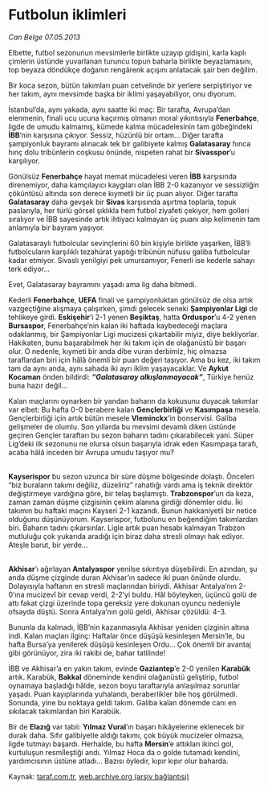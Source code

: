 # Futbolun iklimleri

*Can Belge 07.05.2013*

<div class="yazi"><p>Elbette, futbol sezonunun mevsimlerle birlikte uzayıp gidişini, karla kaplı çimlerin üstünde yuvarlanan turuncu topun baharla birlikte beyazlamasını, top beyaza döndükçe doğanın rengârenk açışını anlatacak şair ben değilim.</p>
<p>Bir koca sezon, bütün takımları puan cetvelinde bir yerlere serpiştiriyor ve her takım, aynı mevsimde başka bir iklimi yaşayabiliyor, onu diyorum.</p>
<p>İstanbul’da, aynı yakada, aynı saatte iki maç: Bir tarafta, Avrupa’dan elenmenin, finali ucu ucuna kaçırmış olmanın moral yıkıntısıyla <b>Fenerbahçe</b>, ligde de umudu kalmamış, kümede kalma mücadelesinin tam göbeğindeki <b>İBB</b>’nin karşısına çıkıyor. Sessiz, hüzünlü bir ortam... Diğer tarafta şampiyonluk bayramı alınacak tek bir galibiyete kalmış <b>Galatasaray</b> hınca hınç dolu tribünlerin coşkusu önünde, nispeten rahat bir <b>Sivasspor</b>’u karşılıyor.</p>
<p>Gönülsüz <b>Fenerbahçe</b> hayat memat mücadelesi veren <b>İBB</b> karşısında direnemiyor, daha kamçılayıcı kaygıları olan İBB 2-0 kazanıyor ve sessizliğin çöküntüsü altında son derece kıymetli bir üç puan alıyor. Diğer tarafta <b>Galatasaray</b> daha gevşek bir <b>Sivas</b> karşısında aşırtma toplarla, topuk paslarıyla, her türlü görsel şıklıkla hem futbol ziyafeti çekiyor, hem golleri sıralıyor ve İBB sayesinde artık ihtiyacı kalmayan üç puanı alıp kelimenin tam anlamıyla bir bayram yaşıyor.</p>
<p>Galatasaraylı futbolcular sevinçlerini 60 bin kişiyle birlikte yaşarken, İBB’li futbolcuların karşılıklı tezahürat yaptığı tribünün nüfusu galiba futbolcular kadar etmiyor. Sivaslı yenilgiyi pek umursamıyor, Fenerli ise kederle sahayı terk ediyor...</p>
<p>Evet, Galatasaray bayramını yaşadı ama lig daha bitmedi.</p>
<p>Kederli <b>Fenerbahçe</b>, <b>UEFA</b> finali ve şampiyonluktan gönülsüz de olsa artık vazgeçtiğine alışmaya çalışırken, şimdi gelecek seneki <b>Şampiyonlar Ligi</b> de tehlikeye girdi. <b>Eskişehir</b>’i 2-1 yenen <b>Beşiktaş</b>, hatta <b>Orduspor</b>’u 4-2 yenen <b>Bursaspor</b>, Fenerbahçe’nin kalan iki haftada kaybedeceği maçlara odaklanmış, bir Şampiyonlar Ligi mucizesi çıkartabilir miyiz, diye bekliyorlar. Hakikaten, bunu başarabilmek her iki takım için de olağanüstü bir başarı olur. O nedenle, kıymeti bir anda dibe vuran derbimiz, hiç olmazsa taraflardan biri için hâlâ önemli bir puan değeri taşıyor. Ama bu kez, iki takım tam da aynı anda, aynı sahada iki ayrı iklim yaşayacaklar. Ve <b>Aykut Kocaman</b> önden bildirdi: <b><i>“Galatasaray alkışlanmayacak”</i></b>, Türkiye henüz buna hazır değil...</p>
<p>Kalan maçlarını oynarken bir yandan baharın da kokusunu duyacak takımlar var elbet: Bu hafta 0-0 berabere kalan <b>Gençlerbirliği</b> ve <b>Kasımpaşa</b> mesela. Gençlerbirliği için artık bütün mesele <b>Vleminckx</b>’in bonservisi. Galiba gelişmeler de olumlu. Son yıllarda bu mevsimi devamlı diken üstünde geçiren Gençler taraftarı bu sezon baharın tadını çıkarabilecek yani. Süper Lig’deki ilk sezonunu ne olursa olsun başarıyla idrak eden Kasımpaşa tarafı, acaba hâlâ inceden bir Avrupa umudu taşıyor mu?</p>
<p><b><br/>Kayserispor</b> bu sezon uzunca bir süre düşme bölgesinde dolaştı. Önceleri “biz buraların takımı değiliz, düzeliriz” rahatlığı vardı ama iş teknik direktör değiştirmeye vardığına göre, bir telaş başlamıştı. <b>Trabzonspor</b>’un da keza, zaman zaman düşme çizgisinin çekim alanına girdiği dönemler oldu. İki takımın bu haftaki maçını Kayseri 2-1 kazandı. Bunun hakkaniyetli bir netice olduğunu düşünüyorum. Kayserispor, futbolunu en beğendiğim takımlardan biri. Baharın tadını çıkarsınlar. Ligle artık puan hesabı kalmayan Trabzon mutluluğu çok yukarıda aradığı için biraz daha stresli olmayı hak ediyor. Ateşle barut, bir yerde...</p>
<p><b><br/>Akhisar</b>’ı ağırlayan <b>Antalyaspor</b> yenilse sıkıntıya düşebilirdi. En azından, şu anda düşme çizginde duran Akhisar’ın sadece iki puan önünde olurdu. Dolayısıyla haftanın en stresli maçlarından biriydi. Akhisar Antalya’nın 2-0’ına mucizevî bir cevap verdi, 2-2’yi buldu. Hâl böyleyken, üçüncü golü de attı fakat çizgi üzerinde topa gereksiz yere dokunan oyuncu nedeniyle ofsayda düştü. Sonra Antalya’nın golü geldi, Akhisar çözüldü: 4-3.</p>
<p>Bununla da kalmadı, İBB’nin kazanmasıyla Akhisar yeniden çizginin altına indi. Kalan maçları ilginç: Haftalar önce düşüşü kesinleşen Mersin’le, bu hafta Bursa’ya yenilerek düşüşü kesinleşen Ordu... Çok önemli bir avantaj gibi görünüyor, zira iki rakibi de, bahar tatilinde!</p>
<p>İBB ve Akhisar’a en yakın takım, evinde <b>Gaziantep</b>’e 2-0 yenilen <b>Karabük</b> artık. Karabük, <b>Bakkal</b> döneminde kendini olağanüstü geliştirip, futbol oynamaya başladığı hâlde, sezon boyu taraftarıyla anlaşılmaz sorunlar yaşadı. Puan kayıplarında yuhalandı, beraberlikler bile hoş görülmedi. Sonunda, yine bu noktaya geldi takım. Galiba kalan dönemde canı en sıkılacak takımlardan biri Karabük.</p>
<p>Bir de <b>Elazığ</b> var tabii: <b>Yılmaz Vural</b>’ın başarı hikâyelerine eklenecek bir durak daha. Sıfır galibiyetle aldığı takımı, çok büyük mucizeler olmazsa, ligde tutmayı başardı. Herhalde, bu hafta <b>Mersin</b>’e attıkları ikinci gol, kurtuluşun resmîleştiği andı. Yılmaz Hoca da o golde tutamadı kendini, yardımcısının üstüne atladı... Bazısı öyledir, kıpır kıpır olur baharda.</p>
</div>

Kaynak: [taraf.com.tr](http://www.taraf.com.tr/can-belge/makale-futbolun-iklimleri.htm), [web.archive.org (arşiv bağlantısı)](http://web.archive.org/web/20131107114528/http://www.taraf.com.tr/can-belge/makale-futbolun-iklimleri.htm)
